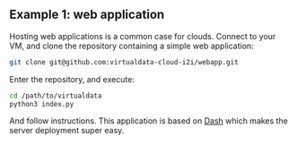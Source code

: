 ## Example 1: web application

Hosting web applications is a common case for clouds. Connect to your VM, and clone the repository containing a simple web application:

```bash
git clone git@github.com:virtualdata-cloud-i2i/webapp.git
```

Enter the repository, and execute:

```bash
cd /path/to/virtualdata
python3 index.py
```

And follow instructions. This application is based on [Dash](https://dash.plotly.com) which makes the server deployment super easy.